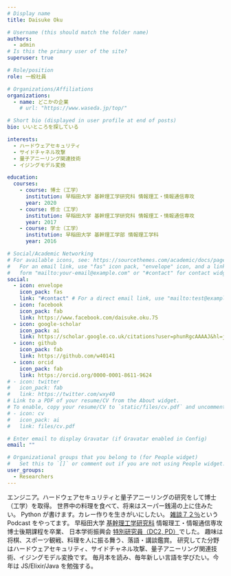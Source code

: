 ```yaml
---
# Display name
title: Daisuke Oku

# Username (this should match the folder name)
authors:
  - admin
# Is this the primary user of the site?
superuser: true

# Role/position
role: 一般社員

# Organizations/Affiliations
organizations:
  - name: どこかの企業
    # url: "https://www.waseda.jp/top/"

# Short bio (displayed in user profile at end of posts)
bio: いいところを探している

interests:
  - ハードウェアセキュリティ
  - サイドチャネル攻撃
  - 量子アニーリング関連技術
  - イジングモデル変換

education:
  courses:
    - course: 博士（工学）
      institution: 早稲田大学 基幹理工学研究科 情報理工・情報通信専攻
      year: 2020
    - course: 修士（工学）
      institution: 早稲田大学 基幹理工学研究科 情報理工・情報通信専攻
      year: 2017
    - course: 学士（工学）
      institution: 早稲田大学 基幹理工学部 情報理工学科
      year: 2016

# Social/Academic Networking
# For available icons, see: https://sourcethemes.com/academic/docs/page-builder/#icons
#   For an email link, use "fas" icon pack, "envelope" icon, and a link in the
#   form "mailto:your-email@example.com" or "#contact" for contact widget.
social:
  - icon: envelope
    icon_pack: fas
    link: "#contact" # For a direct email link, use "mailto:test@example.org".
  - icon: facebook
    icon_pack: fab
    link: https://www.facebook.com/daisuke.oku.75
  - icon: google-scholar
    icon_pack: ai
    link: https://scholar.google.co.uk/citations?user=phunRgcAAAAJ&hl=ja
  - icon: github
    icon_pack: fab
    link: https://github.com/w40141
  - icon: orcid
    icon_pack: fab
    link: https://orcid.org/0000-0001-8611-9624
# - icon: twitter
#   icon_pack: fab
#   link: https://twitter.com/wxy40
# Link to a PDF of your resume/CV from the About widget.
# To enable, copy your resume/CV to `static/files/cv.pdf` and uncomment the lines below.
# - icon: cv
#   icon_pack: ai
#   link: files/cv.pdf

# Enter email to display Gravatar (if Gravatar enabled in Config)
email: ""

# Organizational groups that you belong to (for People widget)
#   Set this to `[]` or comment out if you are not using People widget.
user_groups:
  - Researchers
---
```


エンジニア。ハードウェアセキュリティと量子アニーリングの研究をして博士（工学）を取得。
世界中の料理を食べて、将来はスーパー銭湯の上に住みたい。
Python が書けます。カレー作りを生きがいにしたい。
[雑談７２％](https://open.spotify.com/show/32szHs4IbCOb4GWW8cduKh)という Podcast をやってます。
早稲田大学 [基幹理工学研究科](https://www.fse.sci.waseda.ac.jp/)
情報理工・情報通信専攻博士後期課程を卒業、
日本学術振興会 [特別研究員（DC2, PD）](https://www.jsps.go.jp/j-pd/pd_saiyoichiran.html)でした。
趣味は将棋、スポーツ観戦、料理を人に振る舞う、落語・講談鑑賞。
研究してた分野はハードウェアセキュリティ、サイドチャネル攻撃、量子アニーリング関連技術、イジングモデル変換です。
毎月本を読み、毎年新しい言語を学びたい。今年は JS/Elixir/Java を勉強する。
